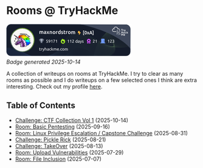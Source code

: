 # Rooms @ TryHackMe

<a href="https://tryhackme.com/p/maxnordstrom"><img src="img/maxnordstrom.png"></a>  
*Badge generated 2025-10-14*

A collection of writeups on rooms at TryHackMe. I try to clear as many rooms as possible and I do writeups on a few selected ones I think are extra interesting. Check out my profile [here](https://tryhackme.com/p/maxnordstrom).

## Table of Contents

- [Challenge: CTF Collection Vol 1](ctf_collection_vol_1) (2025-10-14)
- [Room: Basic Pentesting](basic_pentesting) (2025-09-16)
- [Room: Linux Privilege Escalation / Capstone Challenge](capstone_challenge) (2025-08-31)
- [Challenge: Pickle Rick](pickle_rick) (2025-08-21)
- [Challenge: TakeOver](takeover) (2025-08-13)
- [Room: Upload Vulnerabilities](upload_vulnerabilities) (2025-07-29)
- [Room: File Inclusion](file_inclusion) (2025-07-07)
